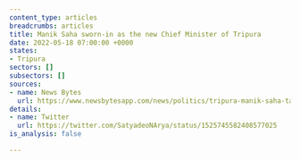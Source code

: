 ```yaml
---
content_type: articles
breadcrumbs: articles
title: Manik Saha sworn-in as the new Chief Minister of Tripura
date: 2022-05-18 07:00:00 +0000
states:
- Tripura
sectors: []
subsectors: []
sources:
- name: News Bytes
  url: https://www.newsbytesapp.com/news/politics/tripura-manik-saha-takes-oath-as-new-cm/story
details:
- name: Twitter
  url: https://twitter.com/SatyadeoNArya/status/1525745582408577025
is_analysis: false

---
```

